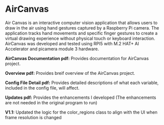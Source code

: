# AirCanvas
Air Canvas is an interactive computer vision application that allows users to draw in the air using hand gestures captured by a Raspberry Pi camera. The application tracks hand movements and specific finger gestures to create a virtual drawing experience without physical touch or keyboard interaction.
AirCanvas was developed and tested using RPI5 with M.2 HAT+ AI Accelerator and picamera module 3 hardware. 

**AirCanvas Documentation pdf:** Provides documentation for AirCanvas project.

**Overview pdf:** Provides breif overview of the AirCanvas project.

**Config File Detail pdf:** Provides detailed descriptions of what each variable, included in the config file, will affect.

**Updates pdf:** Provides the enhancements I developed (The enhancements are not needed in the original program to run)

**V1.1:** Updated the logic for the color_regions class to align with the UI when frame resolution is changed
